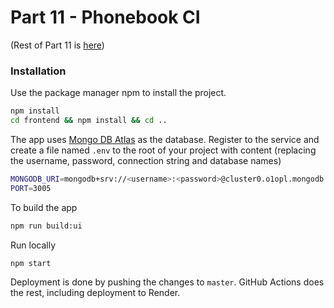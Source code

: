 # Part 11 - Phonebook CI

(Rest of Part 11 is [here](https://github.com/olsandy/full-stack-open-pokedex))

### Installation

Use the package manager npm to install the project.

```bash
npm install
cd frontend && npm install && cd ..
```

The app uses [Mongo DB Atlas](https://www.mongodb.com/atlas/database) as the database. Register to the service and create a file named `.env` to the root of your project with content (replacing the username, password, connection string and database names)

```bash
MONGODB_URI=mongodb+srv://<username>:<password>@cluster0.o1opl.mongodb.net/phoneBookApp?retryWrites=true&w=majority
PORT=3005
```

To build the app

```bash
npm run build:ui
```

Run locally

```bash
npm start
```

Deployment is done by pushing the changes to `master`. GitHub Actions does the rest, including deployment to Render.
